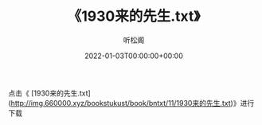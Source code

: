 ﻿---
title:  《1930来的先生.txt》
date:   2022-01-03T00:00:00+00:00
author: 听松阁
layout: post
permalink: /1930来的先生/
categories: 小说
tags: [小说]
---

点击《 [1930来的先生.txt](<a href="http://img.660000.xyz/bookstukust/book/bntxt/11/1930" target=_blank>http://img.660000.xyz/bookstukust/book/bntxt/11/1930来的先生.txt)》进行下载